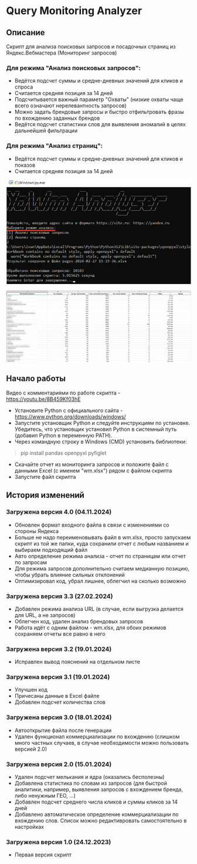# Query Monitoring Analyzer

## Описание
Скрипт для анализа поисковых запросов и посадочных страниц из Яндекс.Вебмастера (Мониторинг запросов)
### Для режима "Анализ поисковых запросов":
* Ведётся подсчет суммы и средне-дневных значений для кликов и спроса
* Считается средняя позиция за 14 дней
* Подсчитывается важный параметр "Охваты" (низкие охваты чаще всего означают нерелевантность запросов)
* Можно задать брендовые запросы и быстро отфильтровать фразы по вхождению заданных брендов
* Ведётся подсчет статистики слов для выявления аномалий в целях дальнейшей фильтрации
### Для режима "Анализ страниц":
* Ведётся подсчет суммы и средне-дневных значений для кликов и показов
* Считается средняя позиция за 14 дней

![Окно программы](/images/demo.png)

![Результаты](/images/demo2.png)

## Начало работы
Видео с комментариями по работе скрипта - https://youtu.be/8B459Kf03hE  
  
* Установите Python с официального сайта - https://www.python.org/downloads/windows/
* Запустите установщик Python и следуйте инструкциям по установке. Убедитесь, что установщик установил Python в системный путь (добавил Python в переменную PATH).
* Через командную строку в Windows (CMD) установить библиотеки:
> pip install pandas openpyxl pyfiglet 
* Скачайте отчет из мониторинга запросов и положите файл с данными Excel (с именем "wm.xlsx") рядом с файлом скрипта
* Запустите файл скрипта

## История изменений
### Загружена версия 4.0 (04.11.2024)
* Обновлен формат входного файла в связи с изменениями со стороны Яндекса
* Больше не надо переименовывать файл в wm.xlsx, просто запускаем скрипт из той же папки, куда сохранили отчет с любым названием и выбираем подходящий файл
* Авто определение режима анализа - отчет по страницам или отчет по запросам
* Для режима запросов дополнительно считаем медианную позицию, чтобы убрать влияние сильных отклонений
* Оптимизировал код, убрал лишнее, облегчил на сколько возможно

### Загружена версия 3.3 (27.02.2024)
* Добавлен режима анализа URL (в случае, если выгрузка делается для URL, а не запросов)
* Облегчен код, удален анализ брендовых запросов
* Работа идёт с одним файлом - wm.xlsx, для обоих режимов сохраняем отчеты все равно в него

### Загружена версия 3.2 (19.01.2024)
* Исправлен вывод пояснений на отдельном листе

### Загружена версия 3.1 (19.01.2024)
* Улучшен код
* Причесаны данные в Excel файле
* Добавлен подсчет количества слов

### Загружена версия 3.0 (18.01.2024)
* Автооткрытие файла после генерации
* Удален функционал коммерциализации по вхождению (слишком много частных случаев, в случае необходимости можно пользовать версией 2.0)

### Загружена версия 2.0 (15.01.2024)
* Удален подсчет мелькания и ядра (оказались бесполезны)
* Добавлена статистика по словам из запросов (для быстрой аналитики, например, выявления запросов с вхождением бренда, либо ненужным ГЕО, ...)
* Добавлен подсчет среднего числа кликов и суммы кликов за 14 дней
* Добавлено автоматическое определение коммерциализации по вхождению слов. Список можно редактивровать самостоятельно в настройках

### Загружена версия 1.0 (24.12.2023)
* Первая версия скрипт
